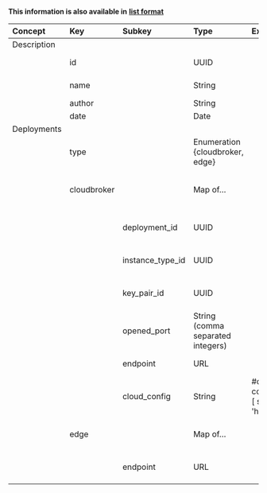 
<style>
  .md-content__button {
    display: none;
  }
</style>

**This information is also available in** **[list format](/attributes/deployment/)**

| Concept     | Key         | Subkey           | Type                              | Example Value                                                  | Comment                                                  | Condition   |
|:------------|:------------|:-----------------|:----------------------------------|:---------------------------------------------------------------|:---------------------------------------------------------|:------------|
| Description |             |                  |                                   |                                                                |                                                          |             |
|             | id          |                  | UUID                              |                                                                | DIGITbrain reference                                     | auto        |
|             | name        |                  | String                            |                                                                | Short name for the node/device                           | mandatory   |
|             | author      |                  | String                            |                                                                | Created by                                               | mandatory   |
|             | date        |                  | Date                              |                                                                | Created on                                               | auto        |
| Deployments |             |                  |                                   |                                                                |                                                          |             |
|             | type        |                  | Enumeration {cloudbroker, edge}   |                                                                | computing centre                                         | mandatory   |
|             | cloudbroker |                  | Map of…                           |                                                                | Configuration data for a CloudBroker instance            |             |
|             |             | deployment_id    | UUID                              |                                                                | ID of CloudBroker Deployment                             |             |
|             |             | instance_type_id | UUID                              |                                                                | ID of CloudBroker InstanceType                           |             |
|             |             | key_pair_id      | UUID                              |                                                                | ID of CloudBroker Key Pair                               |             |
|             |             | opened_port      | String (comma separated integers) |                                                                | Ports to open at cloud side                              |             |
|             |             | endpoint         | URL                               |                                                                | Endpoint of the CB Platform                              |             |
|             |             | cloud_config     | String                            | #cloud-config\nruncmd:\n- [ sh, -xc, \"echo 'hello world!'\" ] | cloud-init configuration for contextualisation of the VM |             |
|             | edge        |                  | Map of…                           |                                                                | Connection data for a bring-your-own edge                |             |
|             |             | endpoint         | URL                               |                                                                | accesible IP or FQDN of edge device                      |             |